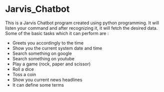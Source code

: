 # Jarvis_Chatbot
This is a Jarvis Chatbot program created using python programming. It will listen your command and after recognizing it, it will fetch the desired data.
Some of the basic tasks which it can perform are : 
* Greets you accordingly to the time
* Show you the current system date and time
* Search something on google
* Search something on youtube
* Play a game (rock, paper and scissor)
* Roll a dice
* Toss a coin
* Show you current news headlines
* It can define some terms
